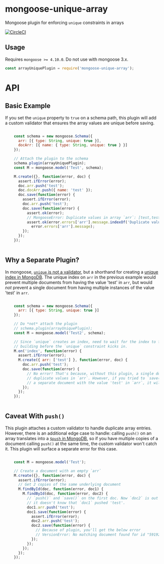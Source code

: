 # mongoose-unique-array

Mongoose plugin for enforcing `unique` constraints in arrays

[![CircleCI](https://circleci.com/gh/vkarpov15/mongoose-unique-array/tree/master.svg?style=svg)](https://circleci.com/gh/vkarpov15/mongoose-unique-array/tree/master)

## Usage

Requires `mongoose >= 4.10.0`. Do not use with mongoose 3.x.

```javascript
const arrayUniquePlugin = require('mongoose-unique-array');
```


# API

## Basic Example


If you set the `unique` property to `true` on a schema path, this plugin
will add a custom validator that ensures the array values are unique before
saving.


```javascript

    const schema = new mongoose.Schema({
      arr: [{ type: String, unique: true }],
      docArr: [{ name: { type: String, unique: true } }]
    });

    // Attach the plugin to the schema
    schema.plugin(arrayUniquePlugin);
    const M = mongoose.model('Test', schema);

    M.create({}, function(error, doc) {
      assert.ifError(error);
      doc.arr.push('test');
      doc.docArr.push({ name: 'test' });
      doc.save(function(error) {
        assert.ifError(error);
        doc.arr.push('test');
        doc.save(function(error) {
          assert.ok(error);
          // MongooseError: Duplicate values in array `arr`: [test,test]
          assert.ok(error.errors['arr'].message.indexOf('Duplicate values') !== -1,
            error.errors['arr'].message);
        });
      });
    });
  
```

## Why a Separate Plugin?

In mongoose, [`unique` is not a validator](http://mongoosejs.com/docs/validation.html#the-unique-option-is-not-a-validator),
but a shorthand for creating a [unique index in MongoDB](https://docs.mongodb.com/manual/core/index-unique/).
The unique index on `arr` in the previous example would prevent multiple documents from
having the value 'test' in `arr`, but would _not_ prevent a single document from having
multiple instances of the value 'test' in `arr`.


```javascript

    const schema = new mongoose.Schema({
      arr: [{ type: String, unique: true }]
    });

    // Do *not* attach the plugin
    // schema.plugin(arrayUniquePlugin);
    const M = mongoose.model('Test2', schema);

    // Since `unique` creates an index, need to wait for the index to finish
    // building before the `unique` constraint kicks in.
    M.on('index', function(error) {
      assert.ifError(error);
      M.create({ arr: ['test'] }, function(error, doc) {
        doc.arr.push('test');
        doc.save(function(error) {
          // No error! That's because, without this plugin, a single doc can have
          // duplicate values in `arr`. However, if you tried to `save()`
          // a separate document with the value 'test' in `arr`, it will fail.
        });
      });
    });
  
```

## Caveat With `push()`

This plugin attaches a custom validator to handle duplicate array entries.
However, there is an additional edge case to handle: calling `push()` on
an array translates into a [`$push` in MongoDB](https://docs.mongodb.com/manual/reference/operator/update/push/),
so if you have multiple copies of a document calling `push()` at the same
time, the custom validator won't catch it. This plugin will surface a
separate error for this case.


```javascript

    const M = mongoose.model('Test');

    // Create a document with an empty `arr`
    M.create({}, function(error, doc) {
      assert.ifError(error);
      // Get 2 copies of the same underlying document
      M.findById(doc, function(error, doc1) {
        M.findById(doc, function(error, doc2) {
          // `push()` and `save()` on the first doc. Now `doc2` is out of date,
          // it doesn't know that `doc1` pushed 'test'.
          doc1.arr.push('test');
          doc1.save(function(error) {
            assert.ifError(error);
            doc2.arr.push('test');
            doc2.save(function(error) {
              // Because of plugin, you'll get the below error
              // VersionError: No matching document found for id "59192cbac4fd9871f28f4d61"
            });
          });
        });
      });
    });
  
```
